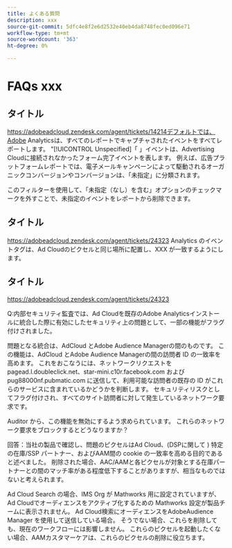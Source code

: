 ```yaml
---
title: よくある質問
description: xxx
source-git-commit: 5dfc4e8f2e6d2532e40eb4da8748fec0ed096e71
workflow-type: tm+mt
source-wordcount: '363'
ht-degree: 0%

---
```


# FAQs xxx

## タイトル

https://adobeadcloud.zendesk.com/agent/tickets/14214デフォルトでは、Adobe Analyticsは、すべてのレポートでキャプチャされたイベントをすべてレポートします。 &quot;[!UICONTROL Unspecified]「 」イベントは、Advertising Cloudに接続されなかったフォーム完了イベントを表します。 例えば、広告プラットフォームレポートでは、電子メールキャンペーンによって駆動されるオーガニックコンバージョンやコンバージョンは、「未指定」に分類されます。

このフィルターを使用して、「未指定（なし）を含む」オプションのチェックマークを外すことで、未指定のイベントをレポートから削除できます。 <!-- Not sure if this is in DSP or in Analytics Workspace -->

## タイトル

https://adobeadcloud.zendesk.com/agent/tickets/24323 Analytics のイベントタグは、Ad Cloudのピクセルと同じ場所に配置し、XXX が一致するようにします。

## タイトル

https://adobeadcloud.zendesk.com/agent/tickets/24323

Q:内部セキュリティ監査では、Ad Cloudを既存のAdobe Analyticsインストールに統合した際に有効にしたセキュリティ上の問題として、一部の機能がフラグ付けされました。

問題となる統合は、AdCloud とAdobe Audience Managerの間のものです。 この機能は、AdCloud とAdobe Audience Managerの間の訪問者 ID の一致率を高めます。 これをおこなうには、ネットワークリクエストを pagead.l.doubleclick.net、star-mini.c10r.facebook.com およびpug88000nf.pubmatic.com に送信して、利用可能な訪問者の既存の ID がこれらのサービスに含まれているかどうかを判断します。 セキュリティリスクとしてフラグ付けされ、すべてのサイト訪問者に対して発生しているネットワーク要求です。

Auditor から、この機能を無効にするよう求められています。 これらのネットワーク要求をブロックするとどうなりますか？

回答：当社の製品で確認し、問題のピクセルはAd Cloud、(DSPに関して ) 特定の在庫/SSP パートナー、およびAAM間の cookie の一致率を高める目的であると述べました。  削除された場合、AAC/AAMと各ピクセルが対象とする在庫パートナーとの間のマッチ率がある程度低下することがありますが、相当なものではないと考えられます。

Ad Cloud Search の場合、IMS Org が Mathworks 用に設定されていますが、Ad Cloudでオーディエンスをアクティブ化するための Mathworks 設定が製品チームに表示されません。 Ad Cloud検索にオーディエンスをAdobeAudience Manager を使用して送信している場合。 そうでない場合、これらを削除しても、現在のワークフローには影響しません。 これらのピクセルを起動したくない場合、AAMカスタマーケアは、これらのピクセルの削除に役立ちます。

